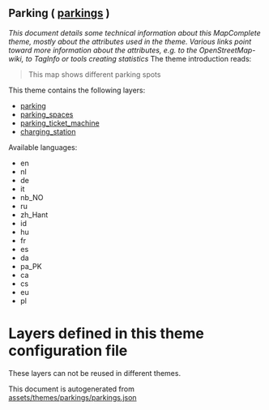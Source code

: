 [//]: # (WARNING: this file is automatically generated. Please find the sources at the bottom and edit those sources)

## Parking ( [parkings](https://mapcomplete.org/parkings) )
_This document details some technical information about this MapComplete theme, mostly about the attributes used in the theme. Various links point toward more information about the attributes, e.g. to the OpenStreetMap-wiki, to TagInfo or tools creating statistics_
The theme introduction reads:

> This map shows different parking spots

This theme contains the following layers:


 - [parking](../Layers/parking.md)
 - [parking_spaces](../Layers/parking_spaces.md)
 - [parking_ticket_machine](../Layers/parking_ticket_machine.md)
 - [charging_station](../Layers/charging_station.md)


Available languages:


 - en
 - nl
 - de
 - it
 - nb_NO
 - ru
 - zh_Hant
 - id
 - hu
 - fr
 - es
 - da
 - pa_PK
 - ca
 - cs
 - eu
 - pl


# Layers defined in this theme configuration file
These layers can not be reused in different themes.


This document is autogenerated from [assets/themes/parkings/parkings.json](https://github.com/pietervdvn/MapComplete/blob/develop/assets/themes/parkings/parkings.json)
